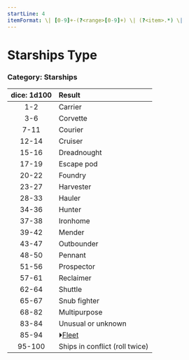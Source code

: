 ```yaml
---
startLine: 4
itemFormat: \| [0-9]+-(?<range>[0-9]+) \| (?<item>.*) \|
---
```

# Starships Type
### Category: Starships

| dice: 1d100 | Result |
|:----:|:-------|
| 1-2 | Carrier |
| 3-6 | Corvette |
| 7-11 | Courier |
| 12-14 | Cruiser |
| 15-16 | Dreadnought |
| 17-19 | Escape pod |
| 20-22 | Foundry |
| 23-27 | Harvester |
| 28-33 | Hauler |
| 34-36 | Hunter |
| 37-38 | Ironhome |
| 39-42 | Mender |
| 43-47 | Outbounder |
| 48-50 | Pennant |
| 51-56 | Prospector |
| 57-61 | Reclaimer |
| 62-64 | Shuttle |
| 65-67 | Snub fighter |
| 68-82 | Multipurpose |
| 83-84 | Unusual or unknown |
| 85-94 | ⏵[Fleet](Starships_Fleet.md) |
| 95-100 | Ships in conflict (roll twice) |